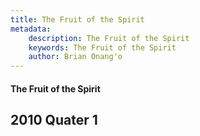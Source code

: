 ```yaml
---
title: The Fruit of the Spirit
metadata:
    description: The Fruit of the Spirit
    keywords: The Fruit of the Spirit
    author: Brian Onang'o
---
```


#### The Fruit of the Spirit

## 2010 Quater 1
